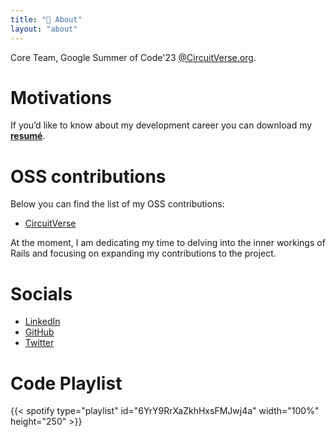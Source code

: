 ```yaml
---
title: "📙 About"
layout: "about"
---
```


Core Team, Google Summer of Code'23 [@CircuitVerse.org](https://circuitverse.org/).

# Motivations

If you’d like to know about my development career you can download my [**resumé**](/assets/vaibhav_upreti_resume.pdf).

# OSS contributions

Below you can find the list of my OSS contributions:
- [CircuitVerse](https://github.com/CircuitVerse/CircuitVerse/commits?author=VaibhavUpreti)

At the moment, I am dedicating my time to delving into the inner workings of Rails and focusing on expanding my contributions to the project.

# Socials
- [LinkedIn](https://www.linkedin.com/in/vaibhav-upreti/) 
- [GitHub](https://github.com/VaibhavUpreti) 
- [Twitter](https://twitter.com/vaibhav__upreti) 

# Code Playlist
{{< spotify type="playlist" id="6YrY9RrXaZkhHxsFMJwj4a" width="100%" height="250" >}}

<!-- 
# Random Tweet
{{< tweet user="NoContextBrits" id="1609235001303830530" >}} -->
